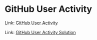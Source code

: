 # GitHub User Activity

Link: [GitHub User Activity](https://roadmap.sh/projects/github-user-activity)

Link: [GitHub User Activity Solution](https://roadmap.sh/projects/github-user-activity/solutions?u=6479cefec4ec366ad5b78274)
